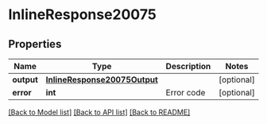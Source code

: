 # InlineResponse20075

## Properties
Name | Type | Description | Notes
------------ | ------------- | ------------- | -------------
**output** | [**InlineResponse20075Output**](InlineResponse20075Output.md) |  | [optional] 
**error** | **int** | Error code | [optional] 

[[Back to Model list]](../README.md#documentation-for-models) [[Back to API list]](../README.md#documentation-for-api-endpoints) [[Back to README]](../README.md)

